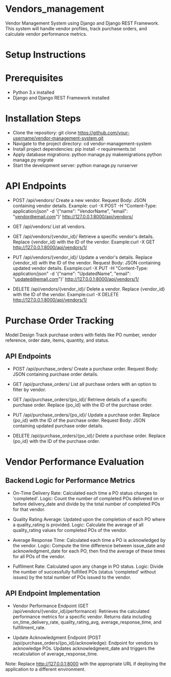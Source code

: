 # Vendors_management
Vendor Management System using Django and Django REST Framework. This system will handle vendor profiles, track purchase orders, and calculate vendor performance metrics.

# Setup Instructions

# Prerequisites
* Python 3.x installed
* Django and Django REST Framework installed

# Installation Steps
* Clone the repository:
  git clone https://github.com/your-username/vendor-management-system.git
* Navigate to the project directory:
  cd vendor-management-system
* Install project dependencies:
  pip install -r requirements.txt
* Apply database migrations:
  python manage.py makemigrations
  python manage.py migrate
* Start the development server:
  python manage.py runserver

# API Endpoints

* POST /api/vendors/
  Create a new vendor.
  Request Body: JSON containing vendor details.
  Example: curl -X POST -H "Content-Type: application/json" -d '{"name": "VendorName", "email": "vendor@email.com"}' http://127.0.0.1:8000/api/vendors/
  
* GET /api/vendors/
  List all vendors.

* GET /api/vendors/{vendor_id}/
  Retrieve a specific vendor's details.
  Replace {vendor_id} with the ID of the vendor.
  Example:curl -X GET http://127.0.0.1:8000/api/vendors/1/

* PUT /api/vendors/{vendor_id}/
  Update a vendor's details.
  Replace {vendor_id} with the ID of the vendor.
  Request Body: JSON containing updated vendor details.
  Example:curl -X PUT -H "Content-Type: application/json" -d '{"name": "UpdatedName", "email": "updated@email.com"}' http://127.0.0.1:8000/api/vendors/1/

* DELETE /api/vendors/{vendor_id}/
  Delete a vendor.
  Replace {vendor_id} with the ID of the vendor.
  Example:curl -X DELETE http://127.0.0.1:8000/api/vendors/1/

# Purchase Order Tracking

Model Design
Track purchase orders with fields like PO number, vendor reference, order date, items, quantity, and status.

## API Endpoints

* POST /api/purchase_orders/
Create a purchase order.
Request Body: JSON containing purchase order details.

* GET /api/purchase_orders/
List all purchase orders with an option to filter by vendor.

* GET /api/purchase_orders/{po_id}/
Retrieve details of a specific purchase order.
Replace {po_id} with the ID of the purchase order.

* PUT /api/purchase_orders/{po_id}/
Update a purchase order.
Replace {po_id} with the ID of the purchase order.
Request Body: JSON containing updated purchase order details.

* DELETE /api/purchase_orders/{po_id}/
Delete a purchase order.
Replace {po_id} with the ID of the purchase order.

# Vendor Performance Evaluation
## Backend Logic for Performance Metrics

* On-Time Delivery Rate:
Calculated each time a PO status changes to 'completed'.
Logic: Count the number of completed POs delivered on or before delivery_date and divide by the total number of completed POs for that vendor.

* Quality Rating Average:
Updated upon the completion of each PO where a quality_rating is provided.
Logic: Calculate the average of all quality_rating values for completed POs of the vendor.

* Average Response Time:
Calculated each time a PO is acknowledged by the vendor.
Logic: Compute the time difference between issue_date and acknowledgment_date for each PO, then find the average of these times for all POs of the vendor.

* Fulfilment Rate:
Calculated upon any change in PO status.
Logic: Divide the number of successfully fulfilled POs (status 'completed' without issues) by the total number of POs issued to the vendor.

## API Endpoint Implementation

* Vendor Performance Endpoint (GET /api/vendors/{vendor_id}/performance):
Retrieves the calculated performance metrics for a specific vendor.
Returns data including on_time_delivery_rate, quality_rating_avg, average_response_time, and fulfillment_rate.

* Update Acknowledgment Endpoint (POST /api/purchase_orders/{po_id}/acknowledge):
Endpoint for vendors to acknowledge POs.
Updates acknowledgment_date and triggers the recalculation of average_response_time.

Note: Replace http://127.0.0.1:8000 with the appropriate URL if deploying the application to a different environment.

